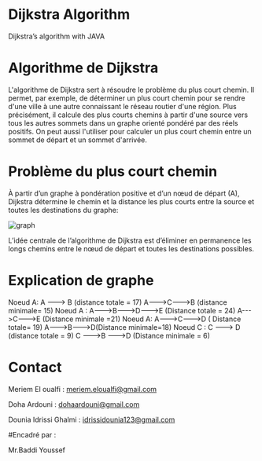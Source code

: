 # Dijkstra Algorithm

Dijkstra’s algorithm with JAVA

# Algorithme de Dijkstra

L'algorithme de Dijkstra sert à résoudre le problème du plus court chemin. Il permet, par exemple, de déterminer un plus court chemin pour se rendre d'une ville à une autre connaissant le réseau routier d'une région. Plus précisément, il calcule des plus courts chemins à partir d'une source vers tous les autres sommets dans un graphe orienté pondéré par des réels positifs. On peut aussi l'utiliser pour calculer un plus court chemin entre un sommet de départ et un sommet d'arrivée.



# Problème du plus court chemin 

À partir d’un graphe à pondération positive et d’un nœud de départ (A), Dijkstra détermine le chemin et la distance les plus courts entre la source et toutes les destinations du graphe:


![graph](https://user-images.githubusercontent.com/67163533/101986532-99e6e280-3c8e-11eb-9bd7-c9da82eb8cdb.png)


L’idée centrale de l’algorithme de Dijkstra est d’éliminer en permanence les longs chemins entre le nœud de départ et toutes les destinations possibles.


# Explication de graphe 

Noeud A: A ---> B (distance totale = 17) A--->C--->B (distance minimale= 15) Noeud A : A--->B--->D--->E (Distance totale = 24) A--->C--->E (Distance minimale =21) Noeud A: A--->C--->D ( Distance totale= 19) A--->B--->D(Distance minimale=18) Noeud C : C ---> D (distance totale = 9) C --->B --->D (Distance minimale = 6)


# Contact

Meriem El oualfi : meriem.eloualfi@gmail.com

Doha Ardouni : dohaardouni@gmail.com

Dounia Idrissi Ghalmi : idrissidounia123@gmail.com

#Encadré par : 

Mr.Baddi Youssef




